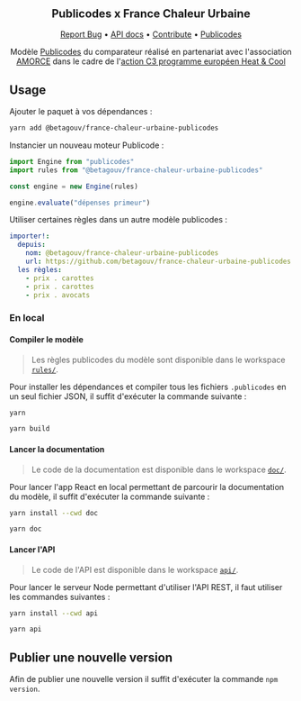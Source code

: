 <div align="center">
  <h3 align="center">
	<big>Publicodes x France Chaleur Urbaine</big>
  </h3>
  <p align="center">
   <a href="https://github.com/betagouv/france-chaleur-urbaine-publicodes/issues">Report Bug</a>
   •
   <a href="https://betagouv.github.io/france-chaleur-urbaine-publicodes/">API docs</a>
   •
   <a href="https://github.com/betagouv/france-chaleur-urbaine-publicodes/blob/master/CONTRIBUTING.md">Contribute</a>
   •
   <a href="https://publi.codes">Publicodes</a>
  </p>

Modèle [Publicodes](https://publi.codes/) du comparateur réalisé en partenariat avec l'association [AMORCE](https://amorce.asso.fr/) dans le cadre de l'[action C3 programme européen Heat & Cool](https://www.cerema.fr/fr/actualites/quels-leviers-collectivites-locales-developper-reseaux)

</div>

## Usage

Ajouter le paquet à vos dépendances :

```sh
yarn add @betagouv/france-chaleur-urbaine-publicodes
```

Instancier un nouveau moteur Publicode :

```typescript
import Engine from "publicodes"
import rules from "@betagouv/france-chaleur-urbaine-publicodes"

const engine = new Engine(rules)

engine.evaluate("dépenses primeur")
```

Utiliser certaines règles dans un autre modèle publicodes :

```yaml
importer!:
  depuis:
    nom: @betagouv/france-chaleur-urbaine-publicodes
    url: https://github.com/betagouv/france-chaleur-urbaine-publicodes
  les règles:
    - prix . carottes
    - prix . carottes
    - prix . avocats
```

### En local

#### Compiler le modèle

> Les règles publicodes du modèle sont disponible dans le workspace
> [`rules/`](https://github.com/betagouv/france-chaleur-urbaine-publicodes/tree/main/rules).

Pour installer les dépendances et compiler tous les fichiers `.publicodes` en
un seul fichier JSON, il suffit d'exécuter la commande suivante :

```sh
yarn

yarn build
```

#### Lancer la documentation

> Le code de la documentation est disponible dans le workspace
> [`doc/`](https://github.com/betagouv/france-chaleur-urbaine-publicodes/tree/main/doc).

Pour lancer l'app React en local permettant de parcourir la documentation du
modèle, il suffit d'exécuter la commande suivante :

```sh
yarn install --cwd doc

yarn doc
```

#### Lancer l'API

> Le code de l'API est disponible dans le workspace
> [`api/`](https://github.com/betagouv/france-chaleur-urbaine-publicodes/tree/main/api).

Pour lancer le serveur Node permettant d'utiliser l'API REST, il faut utiliser les commandes
suivantes :

```sh
yarn install --cwd api

yarn api
```

## Publier une nouvelle version

Afin de publier une nouvelle version il suffit d'exécuter la commande `npm
version`.
